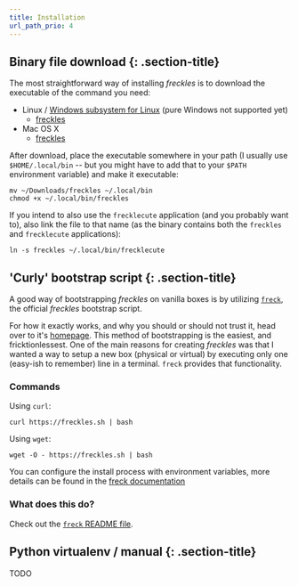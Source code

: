 ```yaml
---
title: Installation
url_path_prio: 4
---
```



## Binary file download {: .section-title}
<div class="section-block" markdown="1">

The most straightforward way of installing *freckles* is to download the executable of the command you need:

- Linux / [Windows subsystem for Linux](https://en.wikipedia.org/wiki/Windows_Subsystem_for_Linux) (pure Windows not supported yet)
    - [freckles](https://pkgs.frkl.io/downloads/dev/linux/binaries/freckles)
- Mac OS X
    - [freckles](https://pkgs.frkl.io/downloads/dev/darwin/binaries/freckles)


After download, place the executable somewhere in your path (I usually use ``$HOME/.local/bin`` -- but you might have to add that to your ``$PATH`` environment variable) and make it executable:

```console
mv ~/Downloads/freckles ~/.local/bin
chmod +x ~/.local/bin/freckles
```

 If you intend to also use the ``frecklecute`` application (and you probably want to), also link the file to that name (as the binary contains both the ``freckles`` and ``frecklecute`` applications):

```console
ln -s freckles ~/.local/bin/frecklecute
```

</div>

## 'Curly' bootstrap script {: .section-title}
<div class="section-block" markdown="1">

A good way of bootstrapping *freckles* on vanilla boxes is by utilizing [``freck``](https://gitlab.com/freckles-io/freck), the official *freckles* bootstrap script.

For how it exactly works, and why you should or should not trust it, head over to it's [homepage](https://gitlab.com/freckles-io/freck). This method of bootstrapping is the easiest, and fricktionlessest. One of the main reasons for creating *freckles* was that I wanted a way to setup a new box (physical or virtual) by executing only one (easy-ish to remember) line in a terminal. ``freck`` provides that functionality.

### Commands

Using `curl`:

```
curl https://freckles.sh | bash
```

Using `wget`:

```
wget -O - https://freckles.sh | bash
```

You can configure the install process with environment variables, more details can be found in the [freck documentation](https://gitlab.com/freckles-io/freck)

### What does this do?

Check out the [``freck`` README file](https://gitlab.com/freckles-io/freck#how-does-this-work-what-does-it-do).

</div>

## Python virtualenv / manual {: .section-title}
<div class="section-block" markdown="1">

TODO

</div>
